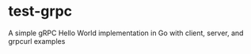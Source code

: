 # test-grpc
A simple gRPC Hello World implementation in Go with client, server, and grpcurl examples
